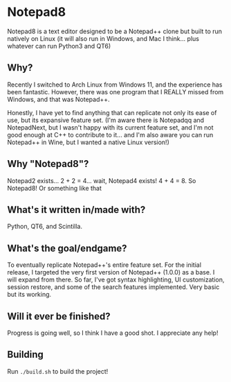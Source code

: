 # Notepad8
Notepad8 is a text editor designed to be a Notepad++ clone but built to run natively on Linux (it will also run in Windows, and Mac I think... plus whatever can run Python3 and QT6)

## Why?
Recently I switched to Arch Linux from Windows 11, and the experience has been fantastic. However, there was one program that I REALLY missed from Windows, and that was Notepad++. 

Honestly, I have yet to find anything that can replicate not only its ease of use, but its expansive feature set. (I'm aware there is Notepadqq and NotepadNext, but I wasn't happy with its current feature set, and I'm not good enough at C++ to contribute to it... and I'm also aware you can run Notepad++ in Wine, but I wanted a native Linux version!)

## Why "Notepad8"?
Notepad2 exists... 2 + 2 = 4... wait, Notepad4 exists! 4 + 4 = 8. So Notepad8! Or something like that

## What's it written in/made with?
Python, QT6, and Scintilla.

## What's the goal/endgame?
To eventually replicate Notepad++'s entire feature set. For the initial release, I targeted the very first version of Notepad++ (1.0.0) as a base. I will expand from there. So far, I've got syntax highlighting, UI customization, session restore, and some of the search features implemented. Very basic but its working.

## Will it ever be finished?
Progress is going well, so I think I have a good shot. I appreciate any help!

## Building
Run ```./build.sh``` to build the project!